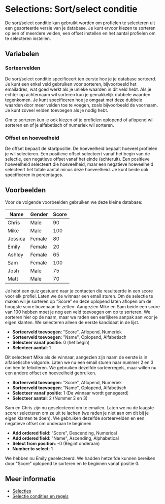 # Selections: Sort/select conditie

De sort/select conditie kan gebruikt worden om profielen te selecteren 
uit een gesorteerde versie van je database. Je kunt ervoor kiezen te 
sorteren op een of meerdere velden, een offset instellen en het aantal 
profielen om te selecteren instellen.

## Variabelen

### Sorteervelden

De sort/select conditie specificeert ten eerste hoe je je database 
sorteerd. Je kunt een enkel veld gebruiken voor sorteren, bijvoorbeeld 
het emailadres, wat goed werkt als je unieke waarden in dit veld hebt. 
Als je echter op achternaam wil sorteren kun je gemakkelijk dubbele 
waarden tegenkomen. Je kunt specificeren hoe je omgaat met deze 
dubbele waarden door meer velden toe te voegen, zoals bijvoorbeeld de 
voornaam. Je kunt zoveel velden toevoegen als je nodig hebt.

Om te sorteren kun je ook kiezen of je profielen oplopend of aflopend 
wil sorteren en of je alfabetisch of numeriek wil sorteren.

### Offset en hoeveelheid

De offset bepaalt de startpositie. De hoeveelheid bepaalt hoeveel profielen 
je wil selecteren. Een positieve offset selecteert vanaf het begin van de 
selectie, een negatieve offset vanaf het einde (achteruit). Een positieve 
hoeveelheid selecteert die hoeveelheid, maar een negatieve hoeveelheid 
selecteert het totale aantal minus deze hoeveelheid. Je kunt beide ook 
specificeren in percentages.

## Voorbeelden

Voor de volgende voorbeelden gebruiken we deze kleine database:

| Name    | Gender  | Score    |
|---------|---------|----------|
| Chris   | Male    | 90       |
| Mike    | Male    | 100      |
| Jessica | Female  | 80       |
| Emily   | Female  | 20       |
| Ashley  | Female  | 65       |
| Sam     | Female  | 100      |
| Josh    | Male    | 75       |
| Matt    | Male    | 70       |

Je hebt een quiz gestuurd naar je contacten die resulteerde in een score 
voor elk profiel. Laten we de winnaar een email sturen. Om de selectie 
te maken wil je sorteren op "Score" en deze oplopend laten aflopen 
om de hoogste score bovenaan te zetten. Aangezien Mike en Sam beide een 
score van 100 hebben moet je nog een veld toevoegen om op te sorteren. 
We sorteren hier op de naam, maar we raden een eerlijkere aanpak aan 
voor je eigen klanten. We selecteren alleen de eerste kandidaat in de 
lijst.

* **Sorteerveld toevoegen**: "Score", Aflopend, Numeriek
* **Sorteerveld toevoegen**: "Name", Oplopend, Alfabetisch
* **Selecteer vanaf positie**: 0 (het begin)
* **Selecteer aantal**: 1

Dit selecteert Mike als de winnaar, aangezien zijn naam de eerste is 
in alfabetische volgorde. Laten we nu een email sturen naar nummer 2 en 
3 om hen te feliciteren. We gebruiken dezelfde sorteerregels, maar willen 
nu een andere offset en hoeveelheid gebruiken.

* **Sorteerveld toevoegen**: "Score", Aflopend, Numeriek
* **Sorteerveld toevoegen**: "Name", Oplopend, Alfabetisch
* **Selecteer vanaf positie**: 1 (De winnaar wordt genegeerd)
* **Selecteer aantal**: 2 (Nummer 2 en 3)

Sam en Chris zijn nu geselecteerd om te emailen. Laten we nu de 
laagste scorer selecteren om ze uit te lachen (we raden je niet aan 
om dit bij je eigen klanten te doen). We gebruiken dezelfde sorteervelden 
en een negatieve offset om onderaan te beginnen.

* **Add ordered field**: "Score", Descending, Numerical
* **Add ordered field**: "Name", Ascending, Alphabetical
* **Select from position**: -0 (Begint onderaan)
* **Number to select**: 1

We hebben nu Emily geselecteerd. We hadden hetzelfde kunnen bereiken 
door "Score" oplopend te sorteren en te beginnen vanaf positie 0.

## Meer informatie

* [Selecties](selections-introduction)
* [Selectie condities en regels](selections-conditions)
